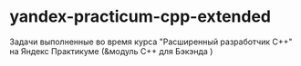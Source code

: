 # yandex-practicum-cpp-extended
 Задачи выполненные во время курса "Расширенный разработчик С++" на Яндекс Практикуме (&amp;модуль С++ для Бэкэнда )

